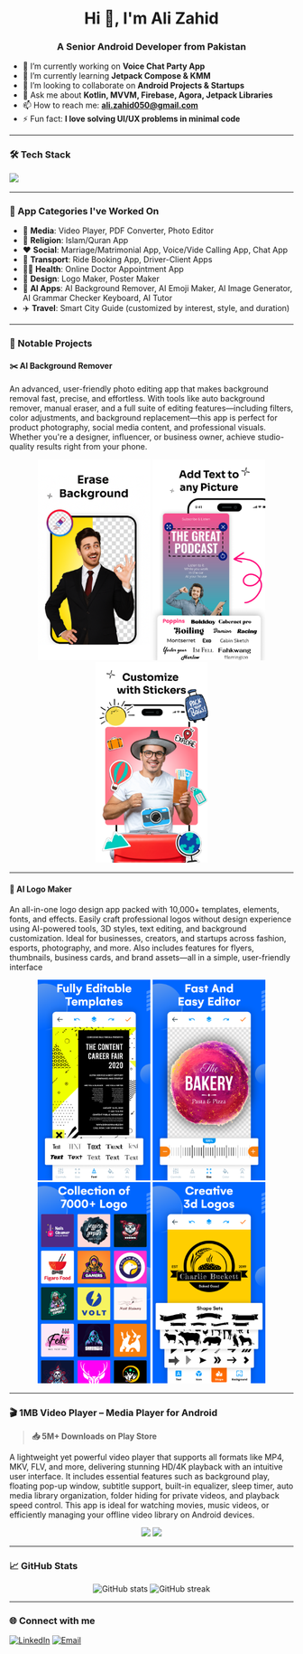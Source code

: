 <h1 align="center">Hi 👋, I'm Ali Zahid</h1>
<h3 align="center">A Senior Android Developer from Pakistan</h3>

- 🔭 I’m currently working on **Voice Chat Party App**
- 🌱 I’m currently learning **Jetpack Compose & KMM**
- 👯 I’m looking to collaborate on **Android Projects & Startups**
- 💬 Ask me about **Kotlin, MVVM, Firebase, Agora, Jetpack Libraries**
- 📫 How to reach me: **ali.zahid050@gmail.com**
- ⚡ Fun fact: **I love solving UI/UX problems in minimal code**

---

### 🛠️ Tech Stack
<p>
  <img src="https://skillicons.dev/icons?i=kotlin,java,androidstudio,firebase,git,github,figma,gradle&theme=light" />
</p>

---

### 📱 App Categories I've Worked On

- 🎥 **Media**: Video Player, PDF Converter, Photo Editor  
- 🕌 **Religion**: Islam/Quran App  
- ❤️ **Social**: Marriage/Matrimonial App, Voice/Vide Calling App, Chat App  
- 🚗 **Transport**: Ride Booking App, Driver-Client Apps  
- 🧑‍⚕️ **Health**: Online Doctor Appointment App  
- 🎨 **Design**: Logo Maker, Poster Maker  
- 🧠 **AI Apps**: AI Background Remover, AI Emoji Maker, AI Image Generator, AI Grammar Checker Keyboard, AI Tutor  
- ✈️ **Travel**: Smart City Guide (customized by interest, style, and duration)

---

### 🧩 Notable Projects


#### ✂️ AI Background Remover  
An advanced, user-friendly photo editing app that makes background removal fast, precise, and effortless. With tools like auto background remover, manual eraser, and a full suite of editing features—including filters, color adjustments, and background replacement—this app is perfect for product photography, social media content, and professional visuals. Whether you're a designer, influencer, or business owner, achieve studio-quality results right from your phone.

<p align="center">
  <img src="https://raw.githubusercontent.com/alizahid1996/alizahid/refs/heads/main/bg_remover_4.png" width="200"/>
  <img src="https://raw.githubusercontent.com/alizahid1996/alizahid/refs/heads/main/bg_remover_2.png" width="200"/>
  <img src="https://raw.githubusercontent.com/alizahid1996/alizahid/refs/heads/main/bg_remover_3.png" width="200"/>
  
</p>

---

#### 🎨 AI Logo Maker
An all-in-one logo design app packed with 10,000+ templates, elements, fonts, and effects. Easily craft professional logos without design experience using AI-powered tools, 3D styles, text editing, and background customization. Ideal for businesses, creators, and startups across fashion, esports, photography, and more. Also includes features for flyers, thumbnails, business cards, and brand assets—all in a simple, user-friendly interface

<p align="center">
  <img src="https://raw.githubusercontent.com/alizahid1996/alizahid/refs/heads/main/logo_maker_1.png" width="200"/>
  <img src="https://raw.githubusercontent.com/alizahid1996/alizahid/refs/heads/main/logo_maker_2.png" width="200"/>
  <img src="https://raw.githubusercontent.com/alizahid1996/alizahid/refs/heads/main/logo_maker_3.png" width="200"/>
  <img src="https://raw.githubusercontent.com/alizahid1996/alizahid/refs/heads/main/logo_maker_4.png" width="200"/>
</p>

---

### 🎬 1MB Video Player – Media Player for Android
> **📥 5M+ Downloads on Play Store**

A lightweight yet powerful video player that supports all formats like MP4, MKV, FLV, and more, delivering stunning HD/4K playback with an intuitive user interface. It includes essential features such as background play, floating pop-up window, subtitle support, built-in equalizer, sleep timer, auto media library organization, folder hiding for private videos, and playback speed control. This app is ideal for watching movies, music videos, or efficiently managing your offline video library on Android devices.

<p align="center">
  <img src="https://raw.githubusercontent.com/alizahid1996/alizahid1996/refs/heads/main/video_player_1.png" width="200"/>
  <img src="https://raw.githubusercontent.com/alizahid1996/alizahid1996/refs/heads/main/video_player_3.png" width="200"/>
</p>

---

### 📈 GitHub Stats
<p align="center">
  <img src="https://github-readme-stats.vercel.app/api?username=alizahid1996&show_icons=true&theme=radical" alt="GitHub stats"/>
  <img src="https://github-readme-streak-stats.herokuapp.com/?user=alizahid1996&theme=radical" alt="GitHub streak"/>
</p>

---

### 🌐 Connect with me
<p>
  <a href="https://www.linkedin.com/in/ali-zahid-37b036143" target="_blank"><img alt="LinkedIn" src="https://img.shields.io/badge/LinkedIn-blue?style=flat&logo=linkedin"></a>
  <a href="mailto:ali.zahid050@gmail.com"><img alt="Email" src="https://img.shields.io/badge/Gmail-D14836?style=flat&logo=gmail&logoColor=white"></a>
</p>
